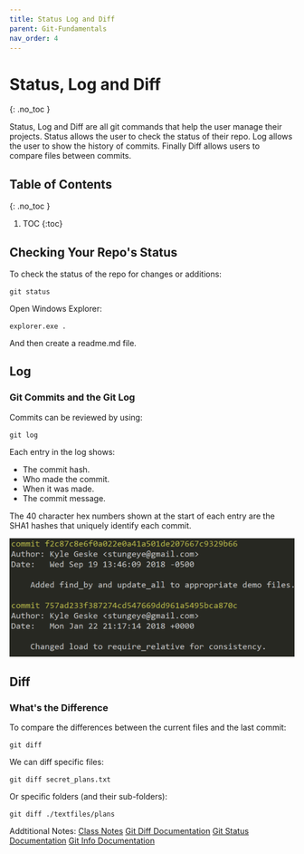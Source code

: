 ```yaml
---
title: Status Log and Diff
parent: Git-Fundamentals 
nav_order: 4
---
```


<!-- prettier-ignore-start -->
# Status, Log and Diff
{: .no_toc }

Status, Log and Diff are all git commands that help the user manage their projects. Status allows the user to check the status of their repo. Log allows the user to show the history of commits. Finally Diff allows users to compare files between commits. 

## Table of Contents
{: .no_toc }

1. TOC
{:toc}

<!-- prettier-ignore-end -->
## Checking Your Repo's Status
To check the status of the repo for changes or additions:
```
git status
```
Open Windows Explorer:
```
explorer.exe .
```
And then create a readme.md file.

## Log
### Git Commits and the Git Log
Commits can be reviewed by using:
```
git log
```
Each entry in the log shows:
- The commit hash.
- Who made the commit.
- When it was made.
- The commit message.

The 40 character hex numbers shown at the start of each entry are the SHA1 hashes
that uniquely identify each commit.

![a screen shot of an example of the commit message: Commit f2c87c8e (this hash is very long, as long as you have the first 8 digits you will be able to track it again) Author: Kyle Geske (userEmail) Date: Wed Sept 19 13:46:09 2018, (Commit message)"Added find_by and update_all to appropriate demo files"](docs/GitLogExample.png)

## Diff 
### What's the Difference
To compare the differences between the current files and the last commit:
```
git diff
```
We can diff specific files:
```
git diff secret_plans.txt
```
Or specific folders (and their sub-folders):
```
git diff ./textfiles/plans
```

Addtitional Notes: 
[Class Notes](https://learn.rrc.ca/d2l/le/content/645955/viewContent/10531988/View)
[Git Diff Documentation](https://git-scm.com/docs/git-diff)
[Git Status Documentation](https://git-scm.com/docs/git-status)
[Git Info Documentation](https://git-scm.com/docs/git)
